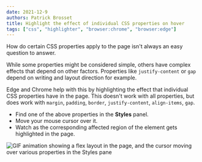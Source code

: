 ```yaml
---
date: 2021-12-9
authors: Patrick Brosset
title: Highlight the effect of individual CSS properties on hover
tags: ["css", "highlighter", "browser:chrome", "browser:edge"]
---
```

How do certain CSS properties apply to the page isn't always an easy question to answer.

While some properties might be considered simple, others have complex effects that depend on other factors. Properties like `justify-content` or `gap` depend on writing and layout direction for example.

Edge and Chrome help with this by highlighting the effect that individual CSS properties have in the page. This doesn't work with all properties, but does work with `margin`, `padding`, `border`, `justify-content`, `align-items`, `gap`.

* Find one of the above properties in the **Styles** panel.
* Move your mouse cursor over it.
* Watch as the corresponding affected region of the element gets highlighted in the page.

![GIF animation showing a flex layout in the page, and the cursor moving over various properties in the Styles pane](/assets/img/highlight-css-properties-on-hover.gif)
